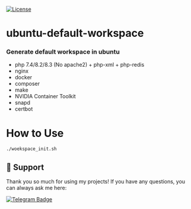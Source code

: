 [![License](http://poser.pugx.org/stas-plov/dto-validator-bundle/license)](https://packagist.org/packages/stas-plov/dto-validator-bundle) 

# ubuntu-default-workspace
### Generate default workspace in ubuntu

* php 7.4/8.2/8.3 (No apache2) + php-xml + php-redis
* nginx
* docker
* composer
* make
* NVIDIA Container Toolkit
* snapd
* certbot

# How to Use
```
./woekspace_init.sh
```
## 💖 Support

Thank you so much for using my projects! If you have any questions, you can always ask me here:

[![Telegram Badge](https://img.shields.io/badge/Telegram-blue?style=for-the-badge&logo=telegram&logoColor=white)](https://t.me/StasPlov)
